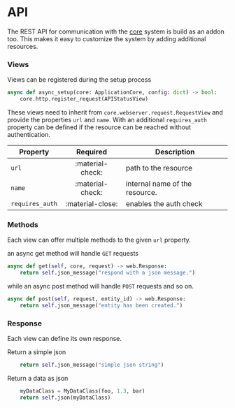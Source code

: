 # API
The REST API for communication with the [core](/core/) system is build as an addon too.
This makes it easy to customize the system by adding additional resources.

### Views
Views can be registered during the setup process

```python
async def async_setup(core: ApplicationCore, config: dict) -> bool:
    core.http.register_request(APIStatusView)
```

These views need to inherit from `core.webserver.request.RequestView`
and provide the properties `url` and `name`.
With an additional `requires_auth` property can be defined if the resource can be reached without authentication.

| Property        | Required | Description                          |
| -----------     | :--------: | ---------------------------------- |
| `url`           | :material-check: | path to the resource |
| `name`          | :material-check: | internal name of the resource. |
| `requires_auth` | :material-close: | enables the auth check |

### Methods
Each view can offer multiple methods to the given `url` property.

an async get method will handle `GET` requests
```python
async def get(self, core, request) -> web.Response:
    return self.json_message("respond with a json message.")
```

while an async post method will handle `POST` requests and so on.
```python
async def post(self, request, entity_id) -> web.Response:
    return self.json_message("entity has been created.")
```

### Response
Each view can define its own response.

Return a simple json
```python
    return self.json_message("simple json string")
```

Return a data as json
```python
    myDataClass = MyDataClass(foo, 1.3, bar)
    return self.json(myDataClass)
```

